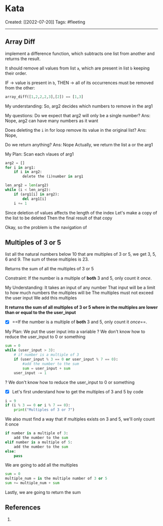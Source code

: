 

# Kata
Created:  [[2022-07-20]]
Tags: #fleeting 

---




## Array Diff
implement a difference function, 
which subtracts one list from another and returns the result.

It should remove all values from list `a`, 
which are present in list `b` keeping their order.

IF -> value is present in `b`, 
THEN -> all of its occurrences must be removed from the other:
```python
array_diff([1,2,2,2,3],[2]) == [1,3]
```

My understanding:
So, arg2 decides which numbers to remove in the arg1


My questions:
Do we expect that arg2 will only be a single number?
Ans: Nope, arg2 can have many numbers as it want

Does deleting the `i` in for loop remove its value in the original list?
Ans: Nope, 

Do we return anything?
Ans: Nope
Actually, we return the list a or the arg1


My Plan:
Scan each vlaues of arg1

```python
arg2 = []
for i in arg1:
    if i in arg2:
        delete the (i)number in arg1 
```

```python
len_arg2 = len(arg2)
while (i < len_arg2):
    if (arg1[i] in arg2):
        del arg1[i]
    i += 1
```

Since deletion of values affects the length of the index
Let's make a copy of the list to be deleted
Then the final result of that copy

Okay, so the problem is the navigation of 


## Multiples of 3 or 5
list all the natural numbers below 10 that are multiples of 3 or 5, 
we get 3, 5, 6 and 9. 
The sum of these multiples is 23.

Returns the sum of all the multiples of 3 or 5

Constraint:
If the number is a multiple of **both** 3 and 5, only count it _once_.

My Understanding:
It takes an input of any number
That input will be a limit to how much numbers the multiples will be
The multiples must not exceed the user input
We add this multiples


**It returns the sum of all multiples of 3 or 5 
where in the multiples are lower than or equal to the  the user_input**
- [x] ==If the number is a multiple of **both** 3 and 5, only count it _once_==.


My Plan:
We put the user input into a variable
? We don't know how to reduce the user_input to 0 or something
```python
sum = 0
while (user_input > 3):
    # if number is a multiple of 3
    if (user_input % 3 == 0 or user_input % 7 == 0):
        #add the number to the sum
        sum = user_input + sum 
    user_input -= 1    
```

? We don't know how to reduce the user_input to 0 or something
- [x] Let's first understand how to get the multiples of 3 and 5 by code
```python
i = 9
if (i % 3 == 0 or i % 7 == 0):
    print("Multiples of 3 or 7")
```


We also must find a way that if multiples exists on 3 and 5, we'll only count it once
```python
if number is a multiple of 3:
    add the number to the sum
elif number is a multiple of 5:
    add the number to the sum
else:
    pass
```

We are going to add all the multiples
```python
sum = 0
multiple_num = is the multiple number of 3 or 5
sum += multiple_num + sum
```


Lastly, we are going to return the sum


## References
1. 